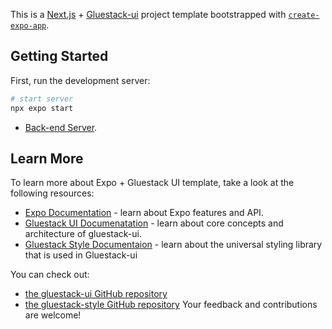 This is a [Next.js](https://github.com/expo/expo) + [Gluestack-ui](https://ui.gluestack.io/) project template bootstrapped with [`create-expo-app`](https://docs.expo.dev/get-started/create-a-project/).

## Getting Started

First, run the development server:

```bash
# start server
npx expo start
```

- [Back-end Server](https://github.com/kbimsara/NoteSketch-Nodejs-Server).
  



## Learn More
To learn more about Expo + Gluestack UI template, take a look at the following resources:

- [Expo Documentation](https://github.com/expo/expo) - learn about Expo features and API.
- [Gluestack UI Documenatation](https://ui.gluestack.io/docs/overview/introduction) - learn about core concepts and architecture of gluestack-ui.
- [Gluestack Style Documentaion](https://style.gluestack.io/docs/overview/introduction) - learn about the universal styling library that is used in Gluestack-ui

You can check out:
- [the gluestack-ui GitHub repository](https://github.com/gluestack/gluestack-ui)
- [the gluestack-style GitHub repository](https://github.com/gluestack/gluestack-style)
Your feedback and contributions are welcome!
